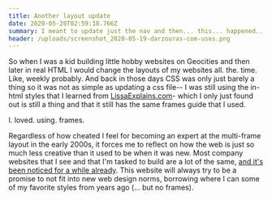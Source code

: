 ```yaml
---
title: Another layout update
date: 2020-05-20T02:59:18.766Z
summary: I meant to update just the nav and then... this... happened....
header: /uploads/screenshot_2020-05-19-darzouras-com-uses.png
---
```

So when I was a kid building little hobby websites on Geocities and then later in real HTML I would change the layouts of my websites all. the. time. Like, weekly probably. And back in those days CSS was only just barely a thing so it was not as simple as updating a css file-- I was still using the in-html styles that I learned from [LissaExplains.com](http://www.lissaexplains.com/)- which I only just found out is still a thing and that it still has the same frames guide that I used.

I. loved. using. frames.

Regardless of how cheated I feel for becoming an expert at the multi-frame layout in the early 2000s, it forces me to reflect on how the web is just so much less creative than it used to be when it was new. Most company websites that I see and that I'm tasked to build are a lot of the same, [and it's been noticed for a while already](https://modus.medium.com/on-the-visual-weariness-of-the-web-8af1c969ce73). This website will always try to be a promise to not fit into new web design norms, borrowing where I can some of my favorite styles from years ago (... but no frames).